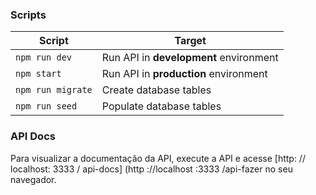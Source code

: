 
### Scripts

|                    Script | Target                                             |
| ------------------------- | -------------------------------------------------- |
|                    `npm run dev` | Run API in **development** environment      |
|                    `npm start` | Run API in **production** environment         |
|                    `npm run migrate` | Create database tables                  |
|                    `npm run seed` | Populate database tables                   |


### API Docs
Para visualizar a documentação da API, execute a API e acesse [http: // localhost: 3333 / api-docs] (http ://localhost :3333 /api-fazer no seu navegador.






